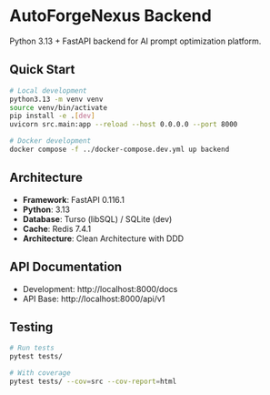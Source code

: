 # AutoForgeNexus Backend

Python 3.13 + FastAPI backend for AI prompt optimization platform.

## Quick Start

```bash
# Local development
python3.13 -m venv venv
source venv/bin/activate
pip install -e .[dev]
uvicorn src.main:app --reload --host 0.0.0.0 --port 8000

# Docker development
docker compose -f ../docker-compose.dev.yml up backend
```

## Architecture

- **Framework**: FastAPI 0.116.1
- **Python**: 3.13
- **Database**: Turso (libSQL) / SQLite (dev)
- **Cache**: Redis 7.4.1
- **Architecture**: Clean Architecture with DDD

## API Documentation

- Development: http://localhost:8000/docs
- API Base: http://localhost:8000/api/v1

## Testing

```bash
# Run tests
pytest tests/

# With coverage
pytest tests/ --cov=src --cov-report=html
```